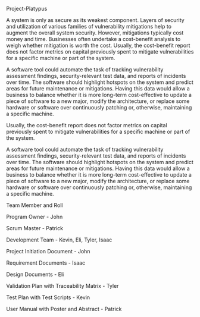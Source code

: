 Project-Platypus

A system is only as secure as its weakest component.  Layers of security and utilization of various families of vulnerability mitigations help to augment the overall system security.  However, mitigations typically cost money and time.  Businesses often undertake a cost-benefit analysis to weigh whether mitigation is worth the cost. Usually, the cost-benefit report does not factor metrics on capital previously spent to mitigate vulnerabilities for a specific machine or part of the system.

A software tool could automate the task of tracking vulnerability assessment findings, security-relevant test data, and reports of incidents over time.  The software should highlight hotspots on the system and predict areas for future maintenance or mitigations.  Having this data would allow a business to balance whether it is more long-term cost-effective to update a piece of software to a new major, modify the architecture, or replace some hardware or software over continuously patching or, otherwise, maintaining a specific machine.

Usually, the cost-benefit report does not factor metrics on capital previously spent to mitigate vulnerabilities for a specific machine or part of the system.

A software tool could automate the task of tracking vulnerability assessment findings, security-relevant test data, and reports of incidents over time.  The software should highlight hotspots on the system and predict areas for future maintenance or mitigations.  Having this data would allow a business to balance whether it is more long-term cost-effective to update a piece of software to a new major, modify the architecture, or replace some hardware or software over continuously patching or, otherwise, maintaining a specific machine.


Team Member and Roll

Program Owner - John

Scrum Master - Patrick

Development Team - Kevin, Eli, Tyler, Isaac

Project Initiation Document - John

Requirement Documents - Isaac

Design Documents - Eli

Validation Plan with Traceability Matrix - Tyler

Test Plan with Test Scripts - Kevin

User Manual with Poster and Abstract - Patrick
